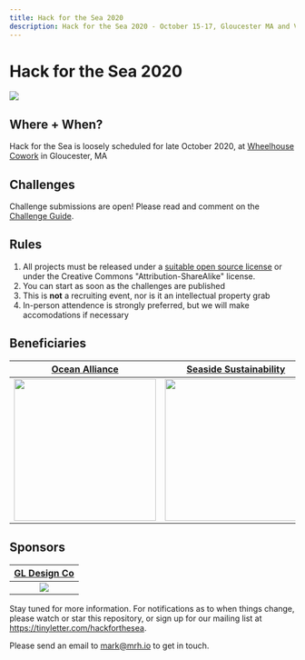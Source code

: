 ```yaml
---
title: Hack for the Sea 2020
description: Hack for the Sea 2020 - October 15-17, Gloucester MA and Virtual
---
```


# Hack for the Sea 2020

<img src="https://avatars0.githubusercontent.com/u/21284584?s=200&v=4" />

## Where + When?

Hack for the Sea is loosely scheduled for late October 2020, at [Wheelhouse Cowork](https://wheelhousecowork.com/en) in Gloucester, MA

## Challenges

Challenge submissions are open! Please read and comment on the [Challenge Guide](https://github.com/hackforthesea/2020/issues/1).

## Rules

1. All projects must be released under a [suitable open source license](https://choosealicense.com/) or under the Creative Commons "Attribution-ShareAlike" license.
2. You can start as soon as the challenges are published
3. This is **not** a recruiting event, nor is it an intellectual property grab
4. In-person attendence is strongly preferred, but we will make accomodations if necessary

## Beneficiaries

| [Ocean Alliance](https://whale.org/) | [Seaside Sustainability](https://www.seasidesustainability.org/) |
|:-----:|:-----:|
| <img src="https://whale.org/wp-content/themes/oceanAlliance/images/oceanAllianceLogo@2x.png" width=250 /> | <img src="https://static.wixstatic.com/media/5b886d_68403281bb7a4cb2851a4f3dd2c75340~mv2.png/v1/fill/w_264,h_269,al_c,q_85,usm_0.66_1.00_0.01/LOGO3%20copy.webp" width=250 /> |

## Sponsors 

| [GL Design Co](https://gldesignco.com) |
|:----:|
| <img src="https://static.wixstatic.com/media/3fd9d1_7cd090011d26453fbbae46c8b1e106e3~mv2.png/v1/fill/w_178,h_84,al_c,q_85,usm_0.66_1.00_0.01/3fd9d1_7cd090011d26453fbbae46c8b1e106e3~mv2.webp" /> |

Stay tuned for more information. For notifications as to when things change, please watch or star this repository, or sign up for our mailing list at https://tinyletter.com/hackforthesea.

Please send an email to [mark@mrh.io](mailto:mark@mrh.io) to get in touch.
